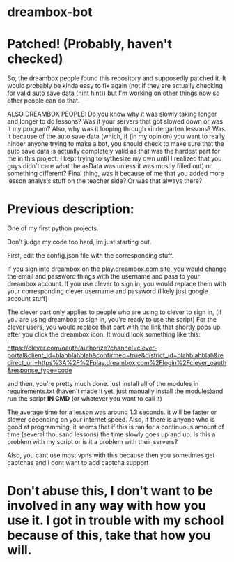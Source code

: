 # dreambox-bot


# Patched! (Probably, haven't checked)

So, the dreambox people found this repository and supposedly patched it. It would probably be kinda easy to fix again (not if they are actually checking for valid auto save data (hint hint)) but I'm working on other things now so other people can do that. 

ALSO DREAMBOX PEOPLE: Do you know why it was slowly taking longer and longer to do lessons? Was it your servers that got slowed down or was it my program?
Also, why was it looping through kindergarten lessons? Was it because of the auto save data (which, if (in my opinion) you want to really hinder anyone trying to make a bot, you should check to make sure that the auto save data is actually completely valid as that was the hardest part for me in this project. I kept trying to sythesize my own until I realized that you guys didn't care what the asData was unless it was mostly filled out) or something different?
Final thing, was it because of me that you added more lesson analysis stuff on the teacher side? Or was that always there?

# Previous description:

One of my first python projects.

Don't judge my code too hard, im just starting out.

First, edit the config.json file with the corresponding stuff.

If you sign into dreambox on the play.dreambox.com site, you would change the email and password things with the username and pass to your dreambox account. If you use clever to sign in, you would replace them with your corresponding clever username and password (likely just google account stuff)

The clever part only applies to people who are using to clever to sign in, (if you are using dreambox to sign in, you're ready to use the script) For the clever users, you would replace that part with the link that shortly pops up after you click the dreambox icon. It would look something like this:

https://clever.com/oauth/authorize?channel=clever-portal&client_id=blahblahblah&confirmed=true&district_id=blahblahblah&redirect_uri=https%3A%2F%2Fplay.dreambox.com%2Flogin%2Fclever_oauth&response_type=code

and then, you're pretty much done. just install all of the modules in requirements.txt (haven't made it yet, just manually install the modules)and run the script **IN CMD** (or whatever you want to call it)

The average time for a lesson was around 1.3 seconds. it will be faster or slower depending on your internet speed. Also, if there is anyone who is good at programming, it seems that if this is ran for a continuous amount of time (several thousand lessons) the time slowly goes up and up. Is this a problem with my script or is it a problem with their servers?

Also, you cant use most vpns with this because then you sometimes get captchas and i dont want to add captcha support

# Don't abuse this, I don't want to be involved in any way with how you use it. I got in trouble with my school because of this, take that how you will.
